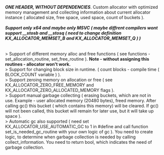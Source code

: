 ***ONE HEADER, WITHOUT DEPENDENCIES***. Custom allocator with optimized memory management and collecting information about current allocator instance ( allocated size, free space, used space, count of buckets ).
<br/>
<br/> ***Support only x64 and maybe only MSVC ( maybe diffrent compilers wont support __stosb and __stosq ( need to change definition KX_ALLOCATOR_MEMSET_B and KX_ALLOCATOR_MEMSET_Q ) )***
<br/>
<br/>
<br/> > Support of different memory alloc and free functions ( see functions - set_allocation_routine, set_free_routine ). ****Note - without assigning this routines - allocator won't work.****
<br/> > Support for changing block size in runtime. ( count blocks - compile time ( BLOCK_COUNT variable ) ).
<br/> > Support zeroing memory on allocation or free ( see KX_ALLOCATOR_ZERO_FREE_MEMORY and KX_ALLOCATOR_ZERO_ALLOCATED_MEMORY flags ).
<br/> > Support manual garbage collecting ( erasing buckets, which are not in use. Example - user allocated memory (20480 bytes), freed memory. After calling gc() this bucket ( which contains this memory) will be cleared. If gc() will not been called, this bucket will remain for later use, but it will take up space  ).
<br/> > Automatic gc also supported ( need set KX_ALLOCATOR_USE_AUTOMATIC_GC to 1 in #define and call function set_is_needed_gc_routine with your own logic of gc ). You need to create logic, to determine when garbage collection is needed by calling collect_information. You need to return bool, which indicates the need of garbage collection.
